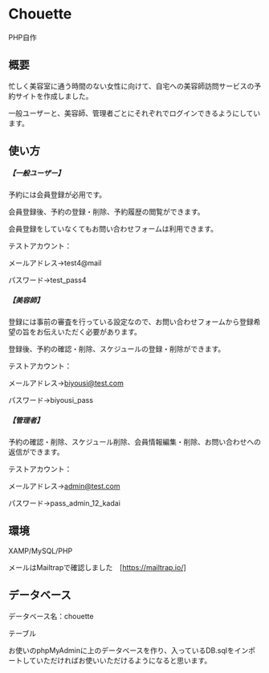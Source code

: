 # Chouette
PHP自作



## 概要
忙しく美容室に通う時間のない女性に向けて、自宅への美容師訪問サービスの予約サイトを作成しました。

一般ユーザーと、美容師、管理者ごとにそれぞれでログインできるようにしています。


## 使い方


##### 【一般ユーザー】

予約には会員登録が必用です。

会員登録後、予約の登録・削除、予約履歴の閲覧ができます。

会員登録をしていなくてもお問い合わせフォームは利用できます。

テストアカウント：

メールアドレス→test4@mail

パスワード→test_pass4

##### 【美容師】

登録には事前の審査を行っている設定なので、お問い合わせフォームから登録希望の旨をお伝えいただく必要があります。

登録後、予約の確認・削除、スケジュールの登録・削除ができます。

テストアカウント：

メールアドレス→biyousi@test.com

パスワード→biyousi_pass

##### 【管理者】

予約の確認・削除、スケジュール削除、会員情報編集・削除、お問い合わせへの返信ができます。

テストアカウント：

メールアドレス→admin@test.com

パスワード→pass_admin_12_kadai


## 環境
XAMP/MySQL/PHP

メールはMailtrapで確認しました　[https://mailtrap.io/]

## データベース

データベース名：chouette

テーブル

お使いのphpMyAdminに上のデータベースを作り、入っているDB.sqlをインポートしていただければお使いいただけるようになると思います。
